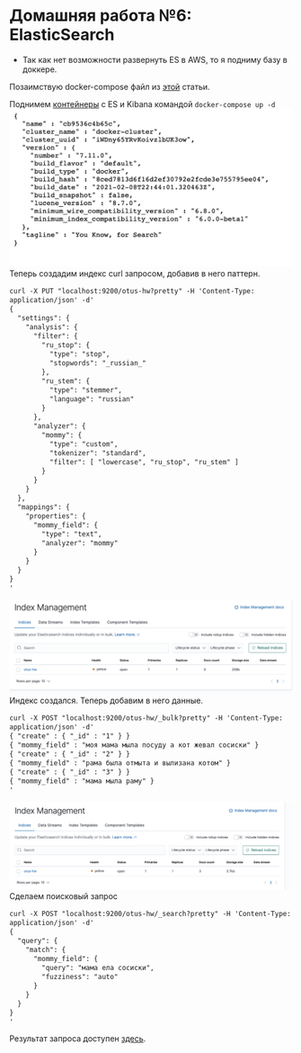 # Домашняя работа №6: ElasticSearch

* Так как нет возможности развернуть ES в AWS, то я подниму базу в доккере.

Позаимствую docker-compose файл из [этой](https://levelup.gitconnected.com/docker-compose-made-easy-with-elasticsearch-and-kibana-4cb4110a80dd) статьи.

Поднимем [контейнеры](/docker-compose.yml) с ES и Kibana командой `docker-compose up -d`
![](pics/Screen%20Shot%202022-08-18%20at%2012.03.19%20pm.png)
Теперь создадим индекс curl запросом, добавив в него паттерн.

```
curl -X PUT "localhost:9200/otus-hw?pretty" -H 'Content-Type: application/json' -d'
{
  "settings": {
    "analysis": {
      "filter": {
        "ru_stop": {
          "type": "stop",
          "stopwords": "_russian_"
        },
        "ru_stem": {
          "type": "stemmer",
          "language": "russian"
        }
      },
      "analyzer": {
        "mommy": {
          "type": "custom",
          "tokenizer": "standard",
          "filter": [ "lowercase", "ru_stop", "ru_stem" ]
        }
      }
    }
  },
  "mappings": {
    "properties": {
      "mommy_field": {
        "type": "text",
        "analyzer": "mommy"
      }
    }
  }
}
'
```
![](pics/Screen%20Shot%202022-08-18%20at%2012.21.30%20pm.png)
Индекс создался. Теперь добавим в него данные.

```
curl -X POST "localhost:9200/otus-hw/_bulk?pretty" -H 'Content-Type: application/json' -d'
{ "create" : { "_id" : "1" } }
{ "mommy_field" : "моя мама мыла посуду а кот жевал сосиски" }
{ "create" : { "_id" : "2" } }
{ "mommy_field" : "рама была отмыта и вылизана котом" }
{ "create" : { "_id" : "3" } }
{ "mommy_field" : "мама мыла раму" }
'
```
![](pics/Screen%20Shot%202022-08-18%20at%201.17.48%20pm.png)
Сделаем поисковый запрос

```
curl -X POST "localhost:9200/otus-hw/_search?pretty" -H 'Content-Type: application/json' -d'
{
  "query": {
    "match": {
      "mommy_field": {
        "query": "мама ела сосиски",
        "fuzziness": "auto"
      }
    }
  }
}
'
```
Результат запроса доступен [здесь](response.json).
